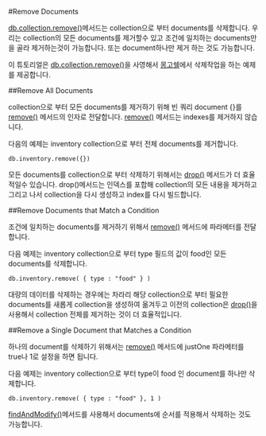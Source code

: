 #Remove Documents

[db.collection.remove()](http://docs.mongodb.org/manual/reference/method/db.collection.remove/#db.collection.remove)메서드는 collection으로 부터 documents를 삭제합니다. 우리는 collection의 모든 documents를 제거할수 있고 조건에 일치하는 documents만을 골라 제거하는것이 가능합니다. 또는 document하나만 제거 하는 것도 가능합니다.

이 튜토리얼은 [db.collection.remove()](http://docs.mongodb.org/manual/reference/method/db.collection.remove/#db.collection.remove)을 사영해서 [몽고쉘](http://docs.mongodb.org/manual/reference/program/mongo/#bin.mongo)에서 삭제작업을 하는 예제를 제공합니다.

##Remove All Documents

collection으로 부터 모든 documents를 제거하기 위해 빈 쿼리 document {}를 [remove()](http://docs.mongodb.org/manual/reference/method/db.collection.remove/#db.collection.remove) 메서드의 인자로 전달합니다. [remove()](http://docs.mongodb.org/manual/reference/method/db.collection.remove/#db.collection.remove) 메서드는 indexes를 제거하지 않습니다.

다음의 예제는 inventory collection으로 부터 전체 documents를 제거합니다.
```
db.inventory.remove({})
```

모든 documents를 collection으로 부터 삭제하기 위해서는 [drop()](http://docs.mongodb.org/manual/reference/method/db.collection.drop/#db.collection.drop) 메서드가 더 효율적일수 있습니다. drop()메서드는 인덱스를 포합해 collection의 모든 내용을 제거하고 그리고 나서 collection을 다시 생성하고 index를 다시 빌드합니다.


##Remove Documents that Match a Condition

조건에 일치하는 documents를 제거하기 위해서 [remove()](http://docs.mongodb.org/manual/reference/method/db.collection.remove/#db.collection.remove) 메서드에 파라메터를 전달합니다.

다음 예제는 inventory collection으로 부터 type 필드의 값이 food인 모든 documents를 삭제합니다.

```
db.inventory.remove( { type : "food" } )
```

대량의 데이터를 삭제하는 경우에는 차라리 해당 collection으로 부터 필요한 documents를 새롭게 collection을 생성하여 옮겨두고 이전의 collection은 [drop()](http://docs.mongodb.org/manual/reference/method/db.collection.drop/#db.collection.drop)을 사용해서 collection 전체를 제거하는 것이 더 효율적입니다.

##Remove a Single Document that Matches a Condition

하나의 document를 삭제하기 위해서는 [remove()](http://docs.mongodb.org/manual/reference/method/db.collection.remove/#db.collection.remove) 메서드에 justOne 파라메터를 true나 1로 설정을 하면 됩니다.

다음 예제는 inventory collection으로 부터 type이 food 인 document를 하나만 삭제합니다.
```
db.inventory.remove( { type : "food" }, 1 )
```
[findAndModify()](http://docs.mongodb.org/manual/reference/method/db.collection.findAndModify/#findandmodify-wrapper-sorted-remove)메서드를 사용해서 documents에 순서를 적용해서 삭제하는 것도 가능합니다.
